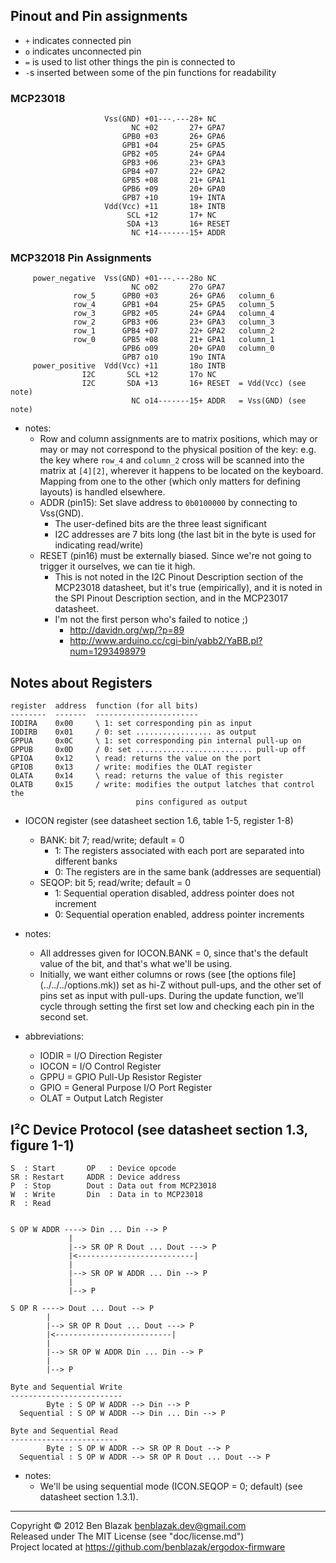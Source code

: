 ## Pinout and Pin assignments

* `+` indicates connected pin
* `o` indicates unconnected pin
* `=` is used to list other things the pin is connected to
* `-`s inserted between some of the pin functions for readability

### MCP23018
                         Vss(GND) +01---.---28+ NC
                               NC +02       27+ GPA7
                             GPB0 +03       26+ GPA6
                             GPB1 +04       25+ GPA5
                             GPB2 +05       24+ GPA4
                             GPB3 +06       23+ GPA3
                             GPB4 +07       22+ GPA2
                             GPB5 +08       21+ GPA1
                             GPB6 +09       20+ GPA0
                             GPB7 +10       19+ INTA
                         Vdd(Vcc) +11       18+ INTB
                              SCL +12       17+ NC
                              SDA +13       16+ RESET
                               NC +14-------15+ ADDR

### MCP32018 Pin Assignments

         power_negative  Vss(GND) +01---.---28o NC
                               NC o02       27o GPA7
                  row_5      GPB0 +03       26+ GPA6   column_6
                  row_4      GPB1 +04       25+ GPA5   column_5
                  row_3      GPB2 +05       24+ GPA4   column_4
                  row_2      GPB3 +06       23+ GPA3   column_3
                  row_1      GPB4 +07       22+ GPA2   column_2
                  row_0      GPB5 +08       21+ GPA1   column_1
                             GPB6 o09       20+ GPA0   column_0
                             GPB7 o10       19o INTA
         power_positive  Vdd(Vcc) +11       18o INTB
                    I2C       SCL +12       17o NC
                    I2C       SDA +13       16+ RESET  = Vdd(Vcc) (see note)
                               NC o14-------15+ ADDR   = Vss(GND) (see note)

* notes:
    * Row and column assignments are to matrix positions, which may or may
      or may not correspond to the physical position of the key: e.g. the key
      where `row_4` and `column_2` cross will be scanned into the matrix at
      `[4][2]`, wherever it happens to be located on the keyboard.  Mapping
      from one to the other (which only matters for defining layouts) is
      handled elsewhere.
    * ADDR (pin15): Set slave address to `0b0100000` by connecting to Vss(GND).
        * The user-defined bits are the three least significant
        * I2C addresses are 7 bits long (the last bit in the byte is used for
          indicating read/write)
    * RESET (pin16) must be externally biased.  Since we're not going to
      trigger it ourselves, we can tie it high.
        * This is not noted in the I2C Pinout Description section of the
          MCP23018 datasheet, but it's true (empirically), and it is noted in
          the SPI Pinout Description section, and in the MCP23017 datasheet.
        * I'm not the first person who's failed to notice ;)
            * <http://davidn.org/wp/?p=89>
            * <http://www.arduino.cc/cgi-bin/yabb2/YaBB.pl?num=1293498979>

## Notes about Registers

    register  address  function (for all bits)
    --------  -------  -----------------------
    IODIRA    0x00     \ 1: set corresponding pin as input
    IODIRB    0x01     / 0: set ................. as output
    GPPUA     0x0C     \ 1: set corresponding pin internal pull-up on
    GPPUB     0x0D     / 0: set .......................... pull-up off
    GPIOA     0x12     \ read: returns the value on the port
    GPIOB     0x13     / write: modifies the OLAT register
    OLATA     0x14     \ read: returns the value of this register
    OLATB     0x15     / write: modifies the output latches that control the
                                pins configured as output

* IOCON register (see datasheet section 1.6, table 1-5, register 1-8)
    * BANK: bit 7; read/write; default = 0
        * 1: The registers associated with each port are separated into
          different banks
        * 0: The registers are in the same bank (addresses are sequential)
    * SEQOP: bit 5; read/write; default = 0
        * 1: Sequential operation disabled, address pointer does not increment
        * 0: Sequential operation enabled, address pointer increments

* notes:
    * All addresses given for IOCON.BANK = 0, since that's the default value of
      the bit, and that's what we'll be using.
    * Initially, we want either columns or rows (see [the options file]
      (../../../options.mk)) set as hi-Z without pull-ups, and the other set of
      pins set as input with pull-ups.  During the update function, we'll cycle
      through setting the first set low and checking each pin in the second
      set.

* abbreviations:
    * IODIR = I/O Direction Register
    * IOCON = I/O Control Register
    * GPPU = GPIO Pull-Up Resistor Register
    * GPIO = General Purpose I/O Port Register
    * OLAT = Output Latch Register

## I&sup2;C Device Protocol (see datasheet section 1.3, figure 1-1)

    S  : Start       OP   : Device opcode
    SR : Restart     ADDR : Device address
    P  : Stop        Dout : Data out from MCP23018
    W  : Write       Din  : Data in to MCP23018
    R  : Read


    S OP W ADDR ----> Din ... Din --> P
                 |
                 |--> SR OP R Dout ... Dout ---> P
                 |<--------------------------|
                 |
                 |--> SR OP W ADDR ... Din --> P
                 |
                 |--> P

    S OP R ----> Dout ... Dout --> P
            |
            |--> SR OP R Dout ... Dout ---> P
            |<--------------------------|
            |
            |--> SR OP W ADDR Din ... Din --> P
            |
            |--> P

    Byte and Sequential Write
    -------------------------
            Byte : S OP W ADDR --> Din --> P
      Sequential : S OP W ADDR --> Din ... Din --> P

    Byte and Sequential Read
    ------------------------
            Byte : S OP W ADDR --> SR OP R Dout --> P
      Sequential : S OP W ADDR --> SR OP R Dout ... Dout --> P

* notes:
    * We'll be using sequential mode (ICON.SEQOP = 0; default) (see datasheet
      section 1.3.1).

-------------------------------------------------------------------------------

Copyright &copy; 2012 Ben Blazak <benblazak.dev@gmail.com>  
Released under The MIT License (see "doc/license.md")  
Project located at <https://github.com/benblazak/ergodox-firmware>

